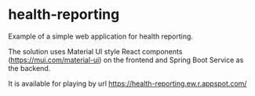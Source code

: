 # health-reporting
Example of a simple web application for health reporting.

The solution uses Material UI style React components (https://mui.com/material-ui) on the frontend and Spring Boot Service as the backend.

It is available for playing by url https://health-reporting.ew.r.appspot.com/
